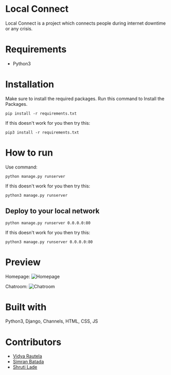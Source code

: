 ﻿# Local Connect
 Local Connect is a project which connects people during internet downtime or any crisis.
 
# Requirements
- Python3

# Installation
Make sure to install the required packages.
Run this command to Install the Packages.
```
pip install -r requirements.txt
```
If this doesn't work for you then try this:
```
pip3 install -r requirements.txt
```

# How to run
Use command:
```
python manage.py runserver
```
If this doesn't work for you then try this:
```
python3 manage.py runserver
```

## Deploy to your local network
```
python manage.py runserver 0.0.0.0:80
```
If this doesn't work for you then try this:
```
python3 manage.py runserver 0.0.0.0:80
```

# Preview
Homepage:
![Homepage](https://user-images.githubusercontent.com/49340667/115995142-acd3d100-a5f7-11eb-9114-c588516d09af.png)

Chatroom:
![Chatroom](https://user-images.githubusercontent.com/49340667/115995198-f0c6d600-a5f7-11eb-92e2-0be0d8cddc0c.png)

# Built with
Python3, Django, Channels, HTML, CSS, JS

# Contributors
- [Vidya Rautela](https://github.com/Vidyart29 "Vidya Rautela")
- [Simran Batada](https://github.com/sbatada1 "Simran Batada")
- [Shruti Lade](https://github.com/Shruti9801 "Shruti Lade")

